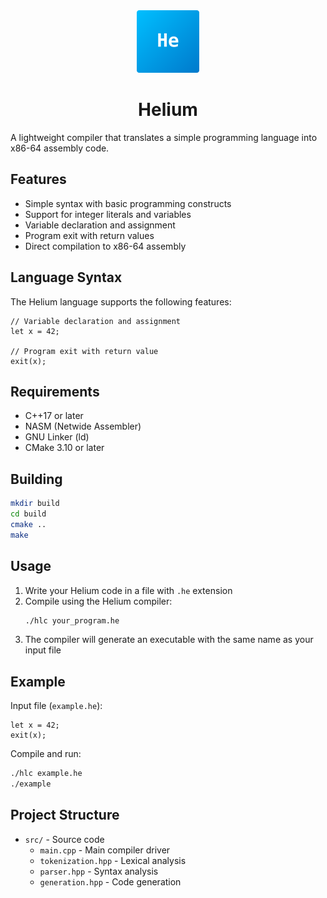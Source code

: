 <div align="center">
<img src="Logo.svg" alt="Helium Logo" width="100"/>

# Helium
</div>

A lightweight compiler that translates a simple programming language into x86-64 assembly code.

## Features

- Simple syntax with basic programming constructs
- Support for integer literals and variables
- Variable declaration and assignment
- Program exit with return values
- Direct compilation to x86-64 assembly

## Language Syntax

The Helium language supports the following features:

```he
// Variable declaration and assignment
let x = 42;

// Program exit with return value
exit(x);
```

## Requirements

- C++17 or later
- NASM (Netwide Assembler)
- GNU Linker (ld)
- CMake 3.10 or later

## Building

```bash
mkdir build
cd build
cmake ..
make
```

## Usage

1. Write your Helium code in a file with `.he` extension
2. Compile using the Helium compiler:
   ```bash
   ./hlc your_program.he
   ```
3. The compiler will generate an executable with the same name as your input file

## Example

Input file (`example.he`):
```he
let x = 42;
exit(x);
```

Compile and run:
```bash
./hlc example.he
./example
```

## Project Structure

- `src/` - Source code
  - `main.cpp` - Main compiler driver
  - `tokenization.hpp` - Lexical analysis
  - `parser.hpp` - Syntax analysis
  - `generation.hpp` - Code generation
